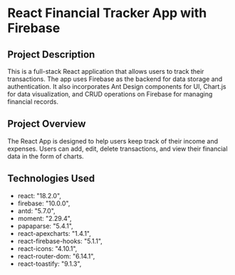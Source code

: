 # React Financial Tracker App with Firebase

## Project Description
This is a full-stack React  application that allows users to track their  transactions. The app uses Firebase as the backend for data storage and authentication. It also incorporates Ant Design components for UI, Chart.js for data visualization, and CRUD operations on Firebase for managing financial records.


## Project Overview
The React  App is designed to help users keep track of their income and expenses. Users can add, edit, delete transactions, and view their financial data in the form of charts.



## Technologies Used
- react: "18.2.0",
- firebase: "10.0.0",
- antd: "5.7.0",
- moment: "2.29.4",
- papaparse: "5.4.1",
- react-apexcharts: "1.4.1",
- react-firebase-hooks: "5.1.1",
- react-icons: "4.10.1",
- react-router-dom: "6.14.1",
- react-toastify: "9.1.3",


